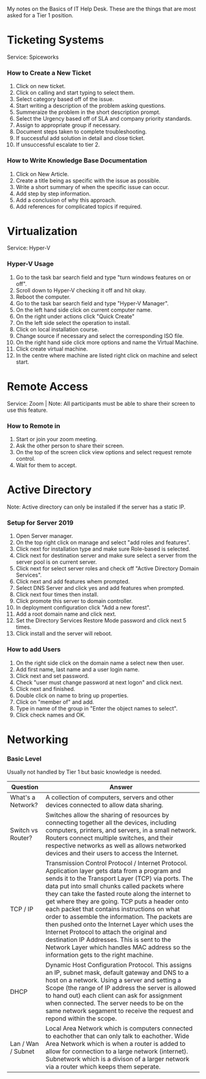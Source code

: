 My notes on the Basics of IT Help Desk. These are the things that are most asked for a Tier 1 position.

# Ticketing Systems
Service: Spiceworks

### How to Create a New Ticket
1. Click on new ticket.
2. Click on calling and start typing to select them.
3. Select category based off of the issue.
4. Start writing a description of the problem asking questions.
5. Summeraize the problem in the short description prompt.
6. Select the Urgency based off of SLA and company priority standards.
7. Assign to appropriate group if necessary.
8. Document steps taken to complete troubleshooting.
9. If successful add solution in detail and close ticket.
10. If unsuccessful escalate to tier 2.

### How to Write Knowledge Base Documentation
1. Click on New Article.
2. Create a title being as specific with the issue as possible.
3. Write a short summary of when the specific issue can occur.
4. Add step by step information.
5. Add a conclusion of why this approach.
6. Add references for complicated topics if required.

# Virtualization
Service: Hyper-V

### Hyper-V Usage
1. Go to the task bar search field and type "turn windows features on or off".
2. Scroll down to Hyper-V checking it off and hit okay.
3. Reboot the computer.
4. Go to the task bar search field and type "Hyper-V Manager".
5. On the left hand side click on current computer name.
6. On the right under actions click "Quick Create"
7. On the left side select the operation to install.
8. Click on local installation course.
9. Change source if necessary and select the corresponding ISO file.
10. On the right hand side click more options and name the Virtual Machine.
11. Click create virtual machine.
12. In the centre where machine are listed right click on machine and select start.

# Remote Access
Service: Zoom | 
Note: All participants must be able to share their screen to use this feature.

### How to Remote in
1. Start or join your zoom meeting.
2. Ask the other person to share their screen.
3. On the top of the screen click view options and select request remote control.
4. Wait for them to accept.

# Active Directory
Note: Active directory can only be installed if the server has a static IP.

### Setup for Server 2019
1. Open Server manager.
2. On the top right click on manage and select "add roles and features".
3. Click next for installation type and make sure Role-based is selected.
4. Click next for destination server and make sure select a server from the server pool is on current server.
5. Click next for select server roles and check off "Active Directory Domain Services".
6. Click next and add features whem prompted.
7. Select DNS Server and click yes and add features when prompted.
8. Click next four times then install.
9. Click promote this server to domain controller.
10. In deployment configuration click "Add a new forest".
11. Add a root domain name and click next.
12. Set the Directory Services Restore Mode password and click next 5 times.
13. Click install and the server will reboot.

### How to add Users
1. On the right side click on the domain name a select new then user.
2. Add first name, last name and a user login name.
3. Click next and set password.
4. Check "user must change password at next logon" and click next.
5. Click next and finished.
6. Double click on name to bring up properties.
7. Click on "member of" and add.
8. Type in name of the group in "Enter the object names to select". 
9. Click check names and OK.

# Networking

### Basic Level
Usually not handled by Tier 1 but basic knowledge is needed.

| Question | Answer |
|-|-|
| What's a Network? | A collection of computers, servers and other devices connected to allow data sharing. |
| Switch vs Router? | Switches allow the sharing of resources by connecting together all the devices, including computers, printers, and servers, in a small network. Routers connect multiple switches, and their respective networks as well as allows networked devices and their users to access the Internet. |
| TCP / IP | Transmission Control Protocol / Internet Protocol. Application layer gets data from a program and sends it to the Transport Layer (TCP) via ports. The data put into small chunks called packets where they can take the fasted route along the internet to get where they are going. TCP puts a header onto each packet that contains instructions on what order to assemble the information. The packets are then pushed onto the Internet Layer which uses the Internet Protocol to attach the original and destination IP Addresses. This is sent to the Network Layer which handles MAC address so the information gets to the right machine.|
| DHCP | Dynamic Host Configuration Protocol. This assigns an IP, subnet mask, default gateway and DNS to a host on a network. Using a server and setting a Scope (the range of IP address the server is allowed to hand out) each client can ask for assignment when connected. The server needs to be on the same network segament to receive the request and repond within the scope. |
| Lan / Wan / Subnet | Local Area Network which is computers connected to eachother that can only talk to eachother. Wide Area Network which is when a router is added to allow for connection to a large network (internet). Subnetwork which is a divison of a larger network via a router which keeps them seperate. |
